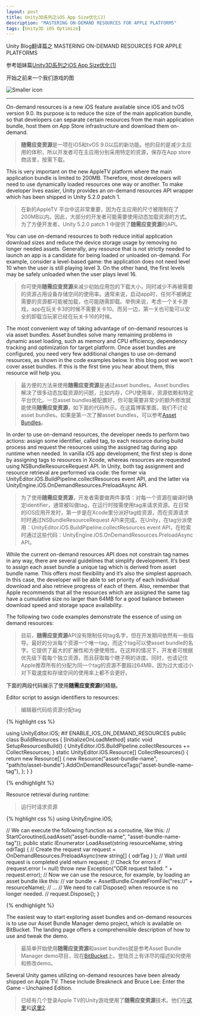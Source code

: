 ```yaml
---
layout: post
title: Unity3D系列之iOS App Size优化(2)
description: "MASTERING ON-DEMAND RESOURCES FOR APPLE PLATFORMS"
tags: [Unity3D iOS Optimize]
---
```


Unity Blog翻译篇之 MASTERING ON-DEMAND RESOURCES FOR APPLE PLATFORMS


参考姐妹篇[Unity3D系列之iOS App Size优化(1)]

开始之前来一个我们游戏的图

![Smaller icon](http://amgoodlife.top/images/5/bg.jpg)


--------------


On-demand resources is a new iOS feature available since iOS and tvOS version 9.0. Its purpose is to reduce the size of the main application bundle, so that developers can separate certain resources from the main application bundle, host them on App Store infrastructure and download them on-demand.

> **随需应变资源**是一项在iOS和tvOS 9.0以后的新功能。他的目的是减少主应用的体积，所以开发者可在主应用分别采用特定的资源，保存在App store商店里，按需下载。


This is very important on the new AppleTV platform where the main application bundle is limited to 200MB. Therefore, most developers will need to use dynamically loaded resources one way or another. To make developer lives easier, Unity provides an on-demand resources API wrapper which has been shipped in Unity 5.2.0 patch 1.

> 在新的AppleTV 平台中这非常重要，因为在主应用的尺寸被限制在了200MB以内。因此，大部分的开发者可能需要使用动态加载资源的方式。为了方便开发者，Unity 5.2.0 patch 1 中提供了**随需应变资源**的API。

You can use on-demand resources to both reduce initial application download sizes and reduce the device storage usage by removing no longer needed assets. Generally, any resource that is not strictly needed to launch an app is a candidate for being loaded or unloaded on-demand. For example, consider a level-based game: the application does not need level 10 when the user is still playing level 3. On the other hand, the first levels may be safely unloaded when the user plays level 16.

>你可使用**随需应变资源**来减少初始应用包的下载大小，同时减少不再被需要的资源占用设备存储空间的使用率。通常来说，启动app时，任何不被确定需要的资源都可能被加载，也可能随需卸载。举例来说，考虑一个关卡游戏，app在玩关卡3的时候不需要关卡10。而另一边，第一关也可能可以安全的卸载当玩家已经在玩关卡16的时候。

The most convenient way of taking advantage of on-demand resources is via asset bundles. Asset bundles solve many remaining problems in dynamic asset loading, such as memory and CPU efficiency, dependency tracking and optimization for target platform. Once asset bundles are configured, you need very few additional changes to use on-demand resources, as shown in the code examples below. In this blog post we won’t cover asset bundles. If this is the first time you hear about them, this resource will help you.

>最方便的方法来使用**随需应变资源**是通过asset bundles。Asset bundles解决了很多动态加载资源的问题，比如内存，CPU使用率，资源依赖和特定平台优化。一旦asset bundles被配置好，你可能需要非常少的额外修改就能使用**随需应变资源**，如下面的代码所示。在这篇博客里面，我们不讨论asset bundles。如果是第一次了解asset bundles，可以参考[Asset Bundles]。


In order to use on-demand resources, the developer needs to perform two actions: assign some identifier, called tag, to each resource during build process and request the resources using the assigned tag during app runtime when needed. In vanilla iOS app development, the first step is done by assigning tags to resources in Xcode, whereas resources are requested using NSBundleResourceRequest API. In Unity, both tag assignment and resource retrieval are performed via code: the former via UnityEditor.iOS.BuildPipeline.collectResources event API, and the latter via UnityEngine.iOS.OnDemandResources.PreloadAsync API.

> 为了使用**随需应变资源**，开发者需要做两件事情：对每一个资源在编译时确定identifier，通常被叫做tag，在运行时按需使用tag来请求资源。在日常的iOS应用开发时，第一步是在Xcode里分派好tag给资源，而在资源请求时时通过NSBundleResourceRequest API来完成。在Unity，在tag分派使用：UnityEditor.iOS.BuildPipeline.collectResources event API，在检索时通过这些代码：UnityEngine.iOS.OnDemandResources.PreloadAsync API。

While the current on-demand resources API does not constrain tag names in any way, there are several guidelines that simplify development. It’s best to assign each asset bundle a unique tag which is derived from asset bundle name. This offers most flexibility and it’s also the simplest approach. In this case, the developer will be able to set priority of each individual download and also retrieve progress of each of them. Also, remember that Apple recommends that all the resources which are assigned the same tag have a cumulative size no larger than 64MB for a good balance between download speed and storage space availability.

The following two code examples demonstrate the essence of using on demand resources:

>目前，**随需应变资源**API没有限制任何tag名字，但在开发期间依然有一些指导。最好的分派每个资源一个唯一tag，而这个tag可以使asset bundle的名字。它提供了最大的扩展性和方便使用性。在这样的情况下，开发者可根据优先级下载每个独立资源，而且获取每个瞎子啊的进度。同时，也请记住Apple推荐所有的分配为同一个tag的资源不要超过64MB，因为过大或过小对下载速度和存储空间的使用率上都不会更好。

下面的两段代码展示了使用**随需应变资源**的精髓。


Editor script to assign identifiers to resources:

>编辑器代码给资源分配tag

{% highlight css %}

using UnityEditor.iOS;
#if ENABLE_IOS_ON_DEMAND_RESOURCES
public class BuildResources
{
 [InitializeOnLoadMethod]
 static void SetupResourcesBuild()
 {
   UnityEditor.iOS.BuildPipeline.collectResources += CollectResources;
 }
 static UnityEditor.iOS.Resource[] CollectResources()
 {
  return new Resource[] {
    new Resource("asset-bundle-name", "path/to/asset-bundle").AddOnDemandResourceTags("asset-bundle-name-tag"),
  };
 }
}

{% endhighlight %}


Resource retrieval during runtime:

>运行时请求资源

{% highlight css %}
using UnityEngine.iOS;
 
// We can execute the following function as a coroutine, like this:
// StartCoroutine(LoadAsset("asset-bundle-name", "asset-bundle-name-tag"));
public static IEnumerator LoadAsset(string resourceName, string odrTag)
{
 // Create the request
 var request = OnDemandResources.PreloadAsync(new string[] { odrTag } );
 // Wait until request is completed
 yield return request;
 // Check for errors
 if (request.error != null)
  throw new Exception("ODR request failed: " + request.error);
 // Now we can use the resource, for example, by loading an asset bundle like this:
 // var bundle = AssetBundle.CreateFromFile("res://" + resourceName);
 // ...
 // We need to call Dispose() when resource is no longer needed.
 // request.Dispose();
}

{% endhighlight %}

The easiest way to start exploring asset bundles and on-demand resources is to use our Asset Bundle Manager demo project, which is available on BitBucket. The landing page offers a comprehensible description of how to use and tweak the demo.

>最简单开始使用**随需应变资源**和asset bundles就是参考Asset Bundle Manager demo项目，现在[BitBucket]上。登陆页上有详尽的描述如何使用和修改demo。

Several Unity games utilizing on-demand resources have been already shipped on Apple TV. These include Breakneck and Bruce Lee: Enter the Game – Unchained Edition.

>已经有几个登录Apple TV的Unity游戏使用了**随需应变资源**技术。他们在[这里]和[这里2].

[Unity3D系列之iOS App Size优化(1)]:http://amgoodlife.top/Optimizing_iOS_App_Size/
[MASTERING ON-DEMAND RESOURCES FOR APPLE PLATFORMS]:http://blogs.unity3d.com/cn/2015/11/26/mastering-on-demand-resources-for-apple-platforms/
[Asset Bundles]:https://unity3d.com/learn/tutorials/topics/scripting/assetbundles-and-assetbundle-manager
[BitBucket]:https://bitbucket.org/Unity-Technologies/assetbundledemo
[这里]:http://pikpok.com/games/breakneck/
[这里2]:http://madewith.unity.com/games/bruce-lee-enter-game-unchained-edition